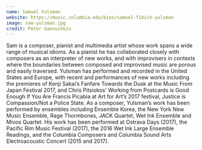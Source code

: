 ```yaml
---
name: Samuel Yulsman
website: https://music.columbia.edu/bios/samuel-fibich-yulsman
image: sam-yulsman.jpg
credit: Peter Gannushkin
---
```

Sam is a composer, pianist and multimedia artist whose work spans a wide range of musical idioms.  As a pianist he has collaborated closely with composers as an interpreter of new works, and with improvisers in contexts where the boundaries between composed and improvised music are porous and easily traversed.  Yulsman has performed and recorded in the United States and Europe, with recent and performances of new works including the premieres of Kenji Sakai’s Fanfare Towards the Dusk at the Music From Japan Festival 2017, and Chris Pitsiokos’ Working from Postcards is Good Enough If You Are Francis Picabia at Art for Art’s 2017 festival, Justice is Compassion/Not a Police State. As a composer, Yulsman’s work has been performed by ensembles including Ensemble Korea, the New York New Music Ensemble, Rage Thormbones, JACK Quartet, Wet Ink Ensemble and Mivos Quartet. His work has been performed at Ostrava Days (2017), the Pacific Rim Music Festival (2017), the 2016 Wet Ink Large Ensemble Readings, and the Columbia Composers and Columbia Sound Arts Electroacoustic Concert (2015 and 2017).
